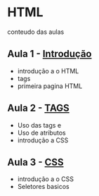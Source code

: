 # HTML
conteudo das aulas

## Aula 1 - [Introdução](https://github.com/MAGALI-PROF-UX-UI/HTML/tree/main/aula1)
- introdução a o HTML
- tags
- primeira pagina HTML

## Aula 2 - [TAGS](https://github.com/MAGALI-PROF-UX-UI/HTML/tree/main/Aula2)
- Uso das tags <a> e <img>
- Uso de atributos
- introdução a CSS

## Aula 3 - [CSS](https://github.com/MAGALI-PROF-UX-UI/HTML/tree/main/aula3)
- introdução a o CSS
- Seletores basicos

